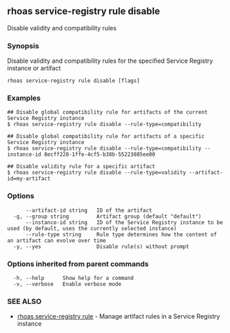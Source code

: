 ## rhoas service-registry rule disable

Disable validity and compatibility rules

### Synopsis

Disable validity and compatibility rules for the specified Service Registry instance or artifact

```
rhoas service-registry rule disable [flags]
```

### Examples

```
## Disable global compatibility rule for artifacts of the current Service Registry instance
$ rhoas service-registry rule disable --rule-type=compatibility

## Disable global compatibility rule for artifacts of a specific Service Registry instance
$ rhoas service-registry rule disable --rule-type=compatibility --instance-id 8ecff228-1ffe-4cf5-b38b-55223885ee00

## Disable validity rule for a specific artifact
$ rhoas service-registry rule disable --rule-type=validity --artifact-id=my-artifact

```

### Options

```
      --artifact-id string   ID of the artifact
  -g, --group string         Artifact group (default "default")
      --instance-id string   ID of the Service Registry instance to be used (by default, uses the currently selected instance)
      --rule-type string     Rule type determines how the content of an artifact can evolve over time
  -y, --yes                  Disable rule(s) without prompt
```

### Options inherited from parent commands

```
  -h, --help      Show help for a command
  -v, --verbose   Enable verbose mode
```

### SEE ALSO

* [rhoas service-registry rule](rhoas_service-registry_rule.md)	 - Manage artifact rules in a Service Registry instance


